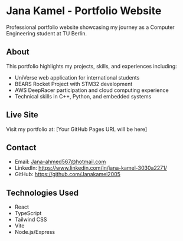 # Jana Kamel - Portfolio Website

Professional portfolio website showcasing my journey as a Computer Engineering student at TU Berlin.

## About

This portfolio highlights my projects, skills, and experiences including:
- UniVerse web application for international students
- BEARS Rocket Project with STM32 development
- AWS DeepRacer participation and cloud computing experience
- Technical skills in C++, Python, and embedded systems

## Live Site

Visit my portfolio at: [Your GitHub Pages URL will be here]

## Contact

- Email: Jana-ahmed567@hotmail.com
- LinkedIn: https://www.linkedin.com/in/jana-kamel-3030a2271/
- GitHub: https://github.com/Janakamel2005

## Technologies Used

- React
- TypeScript
- Tailwind CSS
- Vite
- Node.js/Express